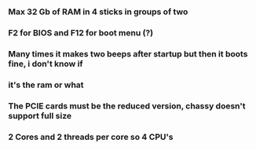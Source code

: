 ### Max 32 Gb of RAM in 4 sticks in groups of two 
### F2 for BIOS and F12 for boot menu (?)
### Many times it makes two beeps after startup but then it boots fine, i don't know if
### it's the ram or what 
### The PCIE cards must be the reduced version, chassy doesn't support full size
### 2 Cores and 2 threads per core so 4 CPU's

